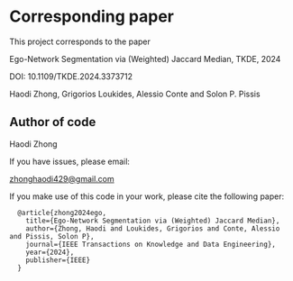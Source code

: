 # Corresponding paper
This project corresponds to the paper

Ego-Network Segmentation via (Weighted) Jaccard Median, TKDE, 2024

DOI: 10.1109/TKDE.2024.3373712

Haodi Zhong, Grigorios Loukides, Alessio Conte and Solon P. Pissis

## Author of code

Haodi Zhong

If you have issues, please email:

zhonghaodi429@gmail.com


If you make use of this code in your work, please cite the following paper:

      @article{zhong2024ego,
        title={Ego-Network Segmentation via (Weighted) Jaccard Median},
        author={Zhong, Haodi and Loukides, Grigorios and Conte, Alessio and Pissis, Solon P},
        journal={IEEE Transactions on Knowledge and Data Engineering},
        year={2024},
        publisher={IEEE}
      }
